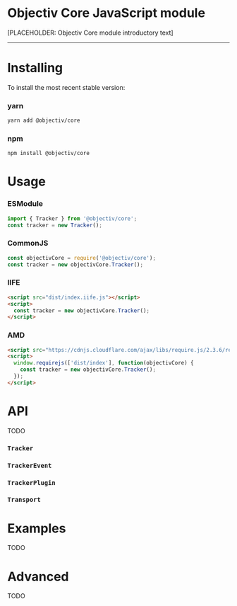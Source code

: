 # Objectiv Core JavaScript module 
[PLACEHOLDER: Objectiv Core module introductory text]

---
# Installing
To install the most recent stable version:

### yarn
```sh
yarn add @objectiv/core
```

### npm
```sh
npm install @objectiv/core
```

# Usage

### ESModule
```javascript
import { Tracker } from '@objectiv/core';
const tracker = new Tracker();
```

### CommonJS
```javascript
const objectivCore = require('@objectiv/core');
const tracker = new objectivCore.Tracker();
```

### IIFE
```html
<script src="dist/index.iife.js"></script>
<script>
  const tracker = new objectivCore.Tracker();
</script>
```

### AMD
```html
<script src="https://cdnjs.cloudflare.com/ajax/libs/require.js/2.3.6/require.min.js"></script>
<script>
  window.requirejs(['dist/index'], function(objectivCore) {
    const tracker = new objectivCore.Tracker();
  });
</script>
```


# API
TODO 

### `Tracker`

### `TrackerEvent`

### `TrackerPlugin`

### `Transport`

# Examples
TODO 

# Advanced
TODO 
